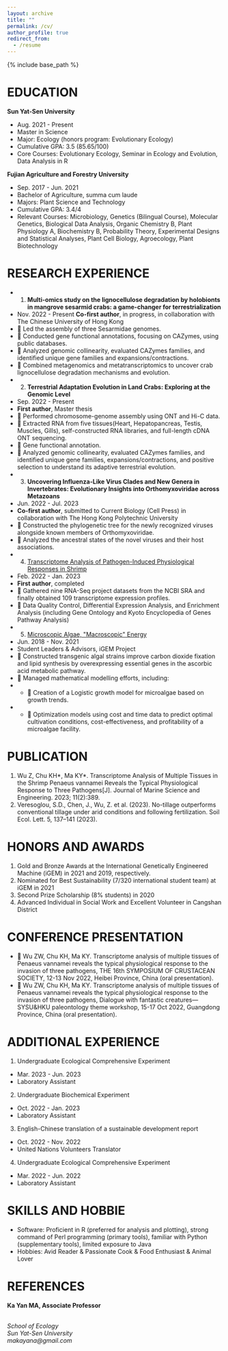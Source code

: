 ```yaml
---
layout: archive
title: ""
permalink: /cv/
author_profile: true
redirect_from:
  - /resume
---
```


{% include base_path %}

EDUCATION
======

**Sun Yat-Sen University**
* Aug. 2021 - Present
* Master in Science
* Major: 	Ecology (honors program: Evolutionary Ecology)
* Cumulative GPA:	3.5 (85.65/100)
* Core Courses: 	Evolutionary Ecology, Seminar in Ecology and Evolution, Data Analysis in R

**Fujian Agriculture and Forestry University**
* Sep. 2017 - Jun. 2021
* Bachelor of Agriculture, summa cum laude
* Majors: 			Plant Science and Technology
* Cumulative GPA:		3.4/4
* Relevant Courses:	Microbiology, Genetics (Bilingual 	Course), Molecular Genetics, Biological 	Data Analysis, Organic Chemistry B, 	Plant Physiology A, Biochemistry B, 	Probability Theory, Experimental 	Designs and Statistical Analyses, Plant  Cell Biology, Agroecology, Plant 	Biotechnology	

RESEARCH EXPERIENCE
======
*  1. **Multi-omics study on the lignocellulose degradation by holobionts in mangrove sesarmid crabs: a game-changer for terrestrialization**
* Nov. 2022 - Present
**Co-first author**, in progress, in collaboration with The Chinese University of Hong Kong	
* 	Led the assembly of three Sesarmidae genomes.
* 	Conducted gene functional annotations, focusing on CAZymes, using public databases. 
* 	Analyzed genomic collinearity, evaluated CAZymes families, and identified unique gene families and expansions/contractions. 
* 	Combined metagenomics and metatranscriptomics to uncover crab lignocellulose degradation mechanisms and evolution.
*  2. **Terrestrial Adaptation Evolution in Land Crabs: Exploring at the Genomic Level**
* Sep. 2022 - Present
* **First author**, Master thesis
* 	Performed chromosome-genome assembly using ONT and Hi-C data. 
* 	Extracted RNA from five tissues(Heart, Hepatopancreas, Testis, Muscles, Gills), self-constructed RNA libraries, and full-length cDNA ONT sequencing.
* 	Gene functional annotation.
* 	Analyzed genomic collinearity, evaluated CAZymes families, and identified unique gene families, expansions/contractions, and positive selection to understand its adaptive terrestrial evolution.
*  3. **Uncovering Influenza-Like Virus Clades and New Genera in Invertebrates: Evolutionary Insights into Orthomyxoviridae across Metazoans**
* Jun. 2022 - Jul. 2023
* **Co-first author**, submitted to Current Biology (Cell Press) in collaboration with The Hong Kong Polytechnic University				 
* 	Constructed the phylogenetic tree for the newly recognized viruses alongside known members of Orthomyxoviridae. 
* 	Analyzed the ancestral states of the novel viruses and their host associations.
*  4. [Transcriptome Analysis of Pathogen-Induced Physiological Responses in Shrimp](https://www.mdpi.com/2077-1312/11/2/389)
* Feb. 2022 - Jan. 2023
* **First author**, completed
* 	Gathered nine RNA-Seq project datasets from the NCBI SRA and finally obtained 109 transcriptome expression profiles.
* 	Data Quality Control, Differential Expression Analysis, and Enrichment Analysis (including Gene Ontology and Kyoto Encyclopedia of Genes Pathway Analysis)
*  5. [Microscopic Algae, "Macroscopic" Energy](https://2021.igem.org/Team:CHINA-FAFU) 
* Jun. 2018 - Nov. 2021
* Student Leaders & Advisors, iGEM Project 
* 	Constructed transgenic algal strains improve carbon dioxide fixation and lipid synthesis by overexpressing essential genes in the ascorbic acid metabolic pathway.
* 	Managed mathematical modelling efforts, including:
* * 	Creation of a Logistic growth model for microalgae based on growth trends.
* * 	Optimization models using cost and time data to predict optimal cultivation conditions, cost-effectiveness, and profitability of a microalgae facility.


PUBLICATION
======
  1. Wu Z, Chu KH*, Ma KY*. Transcriptome Analysis of Multiple Tissues in the Shrimp Penaeus vannamei Reveals the Typical Physiological Response to Three Pathogens[J]. Journal of Marine Science and Engineering. 2023; 11(2):389.
  2. Veresoglou, S.D., Chen, J., Wu, Z. et al. (2023). No-tillage outperforms conventional tillage under arid conditions and following fertilization. Soil Ecol. Lett. 5, 137–141 (2023).

HONORS AND AWARDS
======
1.	Gold and Bronze Awards at the International Genetically Engineered Machine (iGEM) in 2021 and 2019, respectively.
2.	Nominated for Best Sustainability (7/320 international student team) at iGEM in 2021
3.	Second Prize Scholarship (8% students) in 2020
4.	Advanced Individual in Social Work and Excellent Volunteer in Cangshan District

CONFERENCE PRESENTATION
======
* 	Wu ZW, Chu KH, Ma KY. Transcriptome analysis of multiple tissues of Penaeus vannamei reveals the typical physiological response to the invasion of three pathogens, THE 16th SYMPOSIUM OF CRUSTACEAN SOCIETY, 12-13 Nov 2022, Heibei Province, China (oral presentation).
* 	Wu ZW, Chu KH, Ma KY. Transcriptome analysis of multiple tissues of Penaeus vannamei reveals the typical physiological response to the invasion of three pathogens, Dialogue with fantastic creatures—SYSU&HKU paleontology theme workshop, 15-17 Oct 2022, Guangdong Province, China (oral presentation).

ADDITIONAL EXPERIENCE
======
1.	Undergraduate Ecological Comprehensive Experiment
* Mar. 2023 - Jun. 2023
* Laboratory Assistant
2.	Undergraduate Biochemical Experiment
* Oct. 2022 - Jan. 2023
* Laboratory Assistant
3.	English-Chinese translation of a sustainable development report
* Oct. 2022 - Nov. 2022
* United Nations Volunteers Translator
4.	Undergraduate Ecological Comprehensive Experiment
* Mar. 2022 - Jun. 2022
* Laboratory Assistant

SKILLS AND HOBBIE
======									
* Software: Proficient in R (preferred for analysis and plotting), strong command of Perl programming (primary tools), familiar with Python (supplementary tools), limited exposure to Java
* Hobbies: Avid Reader & Passionate Cook & Food Enthusiast & Animal Lover

REFERENCES
======
**Ka Yan MA, Associate Professor**
<address>
  <br /> School of Ecology<br /> Sun Yat-Sen University<br /> makayana@gmail.com
</address>



  
